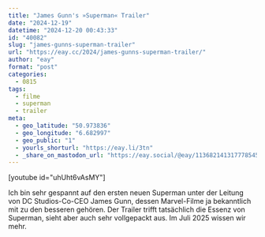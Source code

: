 ```yaml
---
title: "James Gunn's »Superman« Trailer"
date: "2024-12-19"
datetime: "2024-12-20 00:43:33"
id: "40082"
slug: "james-gunns-superman-trailer"
url: "https://eay.cc/2024/james-gunns-superman-trailer/"
author: "eay"
format: "post"
categories:
  - 0815
tags:
  - filme
  - superman
  - trailer
meta:
  - geo_latitude: "50.973836"
  - geo_longitude: "6.682997"
  - geo_public: "1"
  - yourls_shorturl: "https://eay.li/3tn"
  - _share_on_mastodon_url: "https://eay.social/@eay/113682141317778545"
---
```


\[youtube id="uhUht6vAsMY"\]

Ich bin sehr gespannt auf den ersten neuen Superman unter der Leitung von DC Studios-Co-CEO James Gunn, dessen Marvel-Filme ja bekanntlich mit zu den besseren gehören. Der Trailer trifft tatsächlich die Essenz von Superman, sieht aber auch sehr vollgepackt aus. Im Juli 2025 wissen wir mehr.
